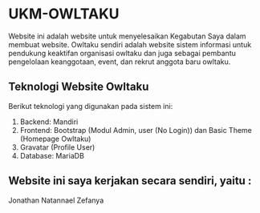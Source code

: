 # UKM-OWLTAKU
Website ini adalah website untuk menyelesaikan Kegabutan Saya dalam membuat website. Owltaku sendiri adalah website sistem informasi untuk pendukung keaktifan organisasi owltaku dan juga sebagai pembantu pengelolaan keanggotaan, event, dan rekrut anggota baru owltaku.

## Teknologi Website Owltaku
Berikut teknologi yang digunakan pada sistem ini: <br>
1. Backend: Mandiri <br>
2. Frontend: Bootstrap (Modul Admin, user (No Login)) dan Basic Theme (Homepage Owltaku) <br>
3. Gravatar (Profile User) <br>
4. Database: MariaDB <br>


## Website ini saya kerjakan secara sendiri, yaitu :
Jonathan Natannael Zefanya